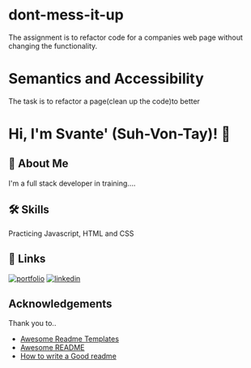 
# dont-mess-it-up

The assignment is to refactor code 
for a companies web page without changing the functionality. 

# Semantics and Accessibility 
The task is to refactor a page(clean up the code)to better 

# Hi, I'm Svante' (Suh-Von-Tay)! 👋


## 🚀 About Me
I'm a full stack developer in training....



## 🛠 Skills
 Practicing Javascript, HTML and CSS


## 🔗 Links
[![portfolio](https://img.shields.io/badge/my_portfolio-000?style=for-the-badge&logo=ko-fi&logoColor=white)](https://github.com/TeSingleton)
[![linkedin](https://img.shields.io/badge/linkedin-0A66C2?style=for-the-badge&logo=linkedin&logoColor=white)](https://www.linkedin.com/feed/)



## Acknowledgements

Thank you to.. 

 - [Awesome Readme Templates](https://awesomeopensource.com/project/elangosundar/awesome-README-templates)
 - [Awesome README](https://github.com/matiassingers/awesome-readme)
 - [How to write a Good readme](https://bulldogjob.com/news/449-how-to-write-a-good-readme-for-your-github-project)

 
